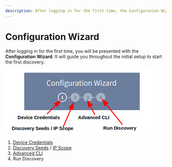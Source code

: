 ```yaml
---
description: After logging in for the first time, the Configuration Wizard will guide you throughout the initial setup to start the first discovery.
---
```


# Configuration Wizard

After logging in for the first time, you will be presented with the
**Configuration Wizard**. It will guide you throughout the initial setup to
start the first discovery.

![Configuration Wizard](wizard.png)

1. [Device Credentials](../IP_Fabric_Settings/Discovery_and_Snapshots/Discovery_Settings/device_credentials.md#configure-network-infrastructure-access)
2. [Discovery Seeds](../IP_Fabric_Settings/Discovery_and_Snapshots/Discovery_Settings/discovery_seeds.md) / [IP Scope](../IP_Fabric_Settings/Discovery_and_Snapshots/Discovery_Settings/discovery/ip_scope.md)
3. [Advanced CLI](../IP_Fabric_Settings/Discovery_and_Snapshots/Discovery_Settings/advanced_cli.md#fine-tune-sshtelnet-cli-parameters)
4. Run Discovery
